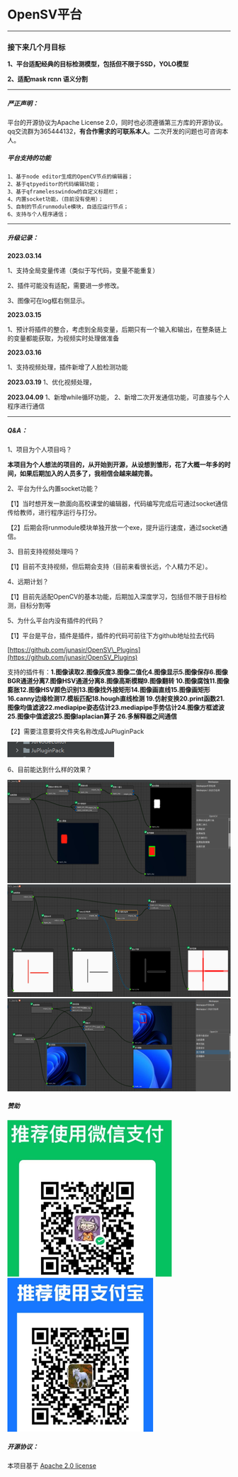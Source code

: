 # OpenSV平台
****
### 接下来几个月目标
**1、平台适配经典的目标检测模型，包括但不限于SSD，YOLO模型**

**2、适配mask rcnn 语义分割**


****
##### 严正声明：
平台的开源协议为Apache License 2.0，同时也必须遵循第三方库的开源协议。qq交流群为365444132，**有合作需求的可联系本人**。二次开发的问题也可咨询本人。



##### 平台支持的功能
```Plain Text
1、基于node editor生成的OpenCV节点的编辑器；
2、基于qtpyeditor的代码编辑功能；
3、基于qframelesswindow的自定义标题栏；
4、内置socket功能，（目前没有使用）；
5、自制的节点runmodule模块，自适应运行节点；
6、支持与个人程序通信；
```

****
##### 升级记录：
**2023.03.14** 

1、支持全局变量传递（类似于写代码，变量不能重复）

2、插件可能没有适配，需要进一步修改。

3、图像可在log框右侧显示。

**2023.03.15** 

1、预计将插件的整合，考虑到全局变量，后期只有一个输入和输出，在整条链上的变量都能获取，为视频实时处理做准备

**2023.03.16** 

1、支持视频处理，插件新增了人脸检测功能

**2023.03.19** 
1、优化视频处理，

**2023.04.09** 
1、新增while循环功能，
2、新增二次开发通信功能，可直接与个人程序进行通信

****

##### Q&A：
1、项目为个人项目吗？

**本项目为个人想法的项目的，从开始到开源，从设想到雏形，花了大概一年多的时间，如果后期加入的人员多了，我相信会越来越完善。**

2、平台为什么内置socket功能？

【1】当时想开发一款面向高校课堂的编辑器，代码编写完成后可通过socket通信传给教师，进行程序运行与打分。

【2】后期会将runmodule模块单独开放一个exe，提升运行速度，通过socket通信。

3、目前支持视频处理吗？

【1】目前不支持视频，但后期会支持（目前来看很长远，个人精力不足）。

4、远期计划？

【1】目前先适配OpenCV的基本功能，后期加入深度学习，包括但不限于目标检测，目标分割等

5、为什么平台内没有插件的代码？

【1】平台是平台，插件是插件，插件的代码可前往下方github地址拉去代码

[https://github.com/junasir/OpenSV\_Plugins](https://github.com/junasir/OpenSV_Plugins)

支持的插件有：**1.图像读取2.图像灰度3.图像二值化4.图像显示5.图像保存6.图像BGR通道分离7.图像HSV通道分离8.图像高斯模糊9.图像翻转
10.图像腐蚀11.图像膨胀12.图像HSV颜色识别13.图像找外接矩形14.图像画直线15.图像画矩形 16.canny边缘检测17.模板匹配18.hough直线检测
19.仿射变换20.print函数21.图像均值滤波22.mediapipe姿态估计23.mediapipe手势估计24.图像方框滤波25.图像中值滤波25.图像laplacian算子
26.多解释器之间通信**

【2】需要注意要将文件夹名称改成JuPluginPack

![image](images/plAXCh3ibHWdDu2g36riD1WOEQOQTTznDAWGXxmePtY.png)

6、目前能达到什么样的效果？

![image](images/Db0B2TxyS0G22WaZ79cc7bWnZs7OdRe9Oe1oqn_cyQE.png)
![image](images/20230306205035.png)
![image](images/20230306205031.png)



##### 赞助
![image](images/aXTo0b_u4JO2xv135cRrV44BojGrOCFzARlQaHyHh6s.png)
![image](images/YQS3uLzvUxQLkg5LMUG9BNZQbtFKhNQB4qIsYmmIkBE.png)

##### 开源协议：
本项目基于 [Apache 2.0 license](https://github.com/junasir/OpenSV/blob/main/LICENSE)